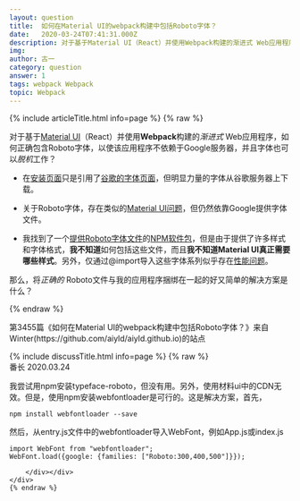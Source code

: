 ```yaml
---
layout: question
title:  如何在Material UI的webpack构建中包括Roboto字体？
date:   2020-03-24T07:41:31.000Z
description: 对于基于Material UI（React）并使用Webpack构建的渐进式 Web应用程序，如何正确包含Roboto字体，以使该应用程序不依赖于Goog...
img: 
author: 古一
category: question
answer: 1
tags: webpack Webpack
topic: Webpack
---
```

<div class="article-root">
  <div class="article">
    {% include articleTitle.html info=page %}
    {% raw %}
    <div class="article-content"><p><font style="vertical-align: inherit;"><font style="vertical-align: inherit;">对于</font><font style="vertical-align: inherit;">基于</font><a href="http://www.material-ui.com/" rel="noreferrer"><font style="vertical-align: inherit;">Material UI</font></a><font style="vertical-align: inherit;">（React）并使用</font><strong><font style="vertical-align: inherit;">Webpack</font></strong><font style="vertical-align: inherit;">构建</font><font style="vertical-align: inherit;">的</font></font><em><font style="vertical-align: inherit;"><font style="vertical-align: inherit;">渐进式</font></font></em><font style="vertical-align: inherit;"><font style="vertical-align: inherit;"> Web应用程序</font><font style="vertical-align: inherit;">，如何正确包含Roboto字体，以使该应用程序不依赖于Google服务器，并且字体也可以</font><em><font style="vertical-align: inherit;">脱机</font></em><font style="vertical-align: inherit;">工作</font><font style="vertical-align: inherit;">？</font></font><a href="http://www.material-ui.com/" rel="noreferrer"><font style="vertical-align: inherit;"></font></a><font style="vertical-align: inherit;"></font><strong><font style="vertical-align: inherit;"></font></strong><font style="vertical-align: inherit;"></font><em><font style="vertical-align: inherit;"></font></em><font style="vertical-align: inherit;"></font></p>

<ul>
<li><p><font style="vertical-align: inherit;"><font style="vertical-align: inherit;">在</font></font><a href="http://www.material-ui.com/#/get-started/installation" rel="noreferrer"><font style="vertical-align: inherit;"><font style="vertical-align: inherit;">安装页面</font></font></a><font style="vertical-align: inherit;"><font style="vertical-align: inherit;">只是引用了</font></font><a href="http://www.google.com/fonts#UsePlace:use/Collection:Roboto:400,300,500" rel="noreferrer"><font style="vertical-align: inherit;"><font style="vertical-align: inherit;">谷歌的字体页面</font></font></a><font style="vertical-align: inherit;"><font style="vertical-align: inherit;">，但明显力量的字体从谷歌服务器上下载。</font></font></p></li>
<li><p><font style="vertical-align: inherit;"><font style="vertical-align: inherit;">关于Roboto字体，存在</font><font style="vertical-align: inherit;">类似的</font></font><a href="https://github.com/callemall/material-ui/issues/4819" rel="noreferrer"><font style="vertical-align: inherit;"><font style="vertical-align: inherit;">Material UI问题</font></font></a><font style="vertical-align: inherit;"><font style="vertical-align: inherit;">，但仍然依靠Google提供字体文件。</font></font></p></li>
<li><p><font style="vertical-align: inherit;"><font style="vertical-align: inherit;">我找到了一个</font></font><a href="https://www.npmjs.com/package/roboto-fontface" rel="noreferrer"><font style="vertical-align: inherit;"><font style="vertical-align: inherit;">提供Roboto字体文件</font></font></a><font style="vertical-align: inherit;"><font style="vertical-align: inherit;">的</font><a href="https://www.npmjs.com/package/roboto-fontface" rel="noreferrer"><font style="vertical-align: inherit;">NPM软件包</font></a><font style="vertical-align: inherit;">，但是由于提供了许多样式和字体格式，</font></font><strong><font style="vertical-align: inherit;"><font style="vertical-align: inherit;">我不知道</font></font></strong><font style="vertical-align: inherit;"><font style="vertical-align: inherit;">如何包括这些文件，而且</font><strong><font style="vertical-align: inherit;">我不知道Material UI真正需要哪些样式</font></strong><font style="vertical-align: inherit;">。</font><font style="vertical-align: inherit;">另外，仅通过@import导入这些字体系列似乎存在</font></font><a href="https://github.com/callemall/material-ui/issues/104#issue-50455732" rel="noreferrer"><font style="vertical-align: inherit;"><font style="vertical-align: inherit;">性能问题</font></font></a><font style="vertical-align: inherit;"><font style="vertical-align: inherit;">。</font></font></p></li>
</ul>

<p><font style="vertical-align: inherit;"><font style="vertical-align: inherit;">那么，将</font></font><em><font style="vertical-align: inherit;"><font style="vertical-align: inherit;">正确的</font></font></em><font style="vertical-align: inherit;"><font style="vertical-align: inherit;"> Roboto文件与我的应用程序</font><font style="vertical-align: inherit;">捆绑在一起的好又简单的解决方案是</font><font style="vertical-align: inherit;">什么？</font></font></p></div>
    {% endraw %}
  </div>
  <p class="winter_mark">第3455篇《如何在Material UI的webpack构建中包括Roboto字体？》来自Winter(https://github.com/aiyld/aiyld.github.io)的站点</p>
  <div class="discuss-wrapper">
    {% include discussTitle.html info=page %}
    {% raw %}
    <div class="discuss-list">
    <div class="discuss-item">
        <div class="discuss-parent">
          <div class="discuss-meta">
            <span class="discuss-user">番长</span>
            <span class="discuss-time">2020.03.24</span>
          </div>
          <div class="discuss-comment"><p><font style="vertical-align: inherit;"><font style="vertical-align: inherit;">我尝试用npm安装typeface-roboto，但没有用。</font><font style="vertical-align: inherit;">另外，使用材料ui中的CDN无效。</font><font style="vertical-align: inherit;">但是，使用npm安装webfontloader是可行的。</font><font style="vertical-align: inherit;">这是解决方案，首先，</font></font></p>

<pre><code>npm install webfontloader --save
</code></pre>

<p><font style="vertical-align: inherit;"><font style="vertical-align: inherit;">然后，从entry.js文件中的webfontloader导入WebFont，例如App.js或index.js</font></font></p>

<pre><code>import WebFont from "webfontloader";<font></font>
WebFont.load({google: {families: ["Roboto:300,400,500"]}});<font></font>
</code></pre></div>
        </div></div>
    </div>
    {% endraw %}
  </div>
<div>
